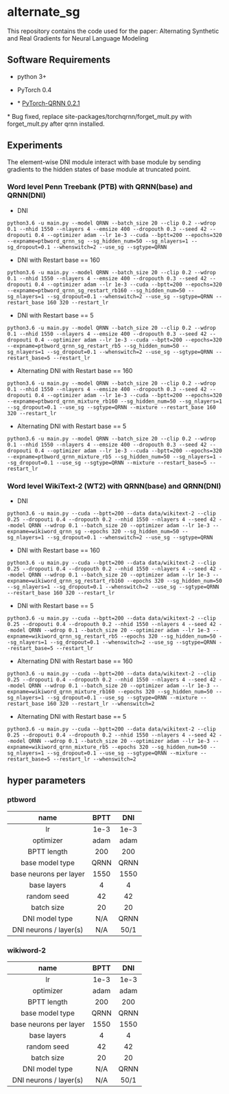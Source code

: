# alternate_sg

This repository contains the code used for the paper: Alternating Synthetic and Real Gradients for Neural Language Modeling

## Software Requirements

- python 3+

- PyTorch 0.4

- \* [PyTorch-QRNN 0.2.1 ](https://github.com/salesforce/pytorch-qrnn)

\* Bug fixed, replace site-packages/torchqrnn/forget_mult.py with forget_mult.py after qrnn installed.

## Experiments

The element-wise DNI module interact with base module by sending gradients to the hidden states of base module at truncated point.

### Word level Penn Treebank (PTB) with QRNN(base) and QRNN(DNI)

- DNI

`python3.6 -u main.py --model QRNN --batch_size 20 --clip 0.2 --wdrop 0.1 --nhid 1550 --nlayers 4 --emsize 400 --dropouth 0.3 --seed 42 --dropouti 0.4 --optimizer adam --lr 1e-3 --cuda --bptt=200 --epochs=320 --expname=ptbword_qrnn_sg --sg_hidden_num=50 --sg_nlayers=1 --sg_dropout=0.1 --whenswitch=2 --use_sg --sgtype=QRNN`

- DNI with Restart base == 160

`python3.6 -u main.py --model QRNN --batch_size 20 --clip 0.2 --wdrop 0.1 --nhid 1550 --nlayers 4 --emsize 400 --dropouth 0.3 --seed 42 --dropouti 0.4 --optimizer adam --lr 1e-3 --cuda --bptt=200 --epochs=320 --expname=ptbword_qrnn_sg_restart_rb160 --sg_hidden_num=50 --sg_nlayers=1 --sg_dropout=0.1 --whenswitch=2 --use_sg --sgtype=QRNN --restart_base 160 320 --restart_lr`

- DNI with Restart base == 5

`python3.6 -u main.py --model QRNN --batch_size 20 --clip 0.2 --wdrop 0.1 --nhid 1550 --nlayers 4 --emsize 400 --dropouth 0.3 --seed 42 --dropouti 0.4 --optimizer adam --lr 1e-3 --cuda --bptt=200 --epochs=320 --expname=ptbword_qrnn_sg_restart_rb5 --sg_hidden_num=50 --sg_nlayers=1 --sg_dropout=0.1 --whenswitch=2 --use_sg --sgtype=QRNN --restart_base=5 --restart_lr`

- Alternating DNI with Restart base == 160

`python3.6 -u main.py --model QRNN --batch_size 20 --clip 0.2 --wdrop 0.1 --nhid 1550 --nlayers 4 --emsize 400 --dropouth 0.3 --seed 42 --dropouti 0.4 --optimizer adam --lr 1e-3 --cuda --bptt=200 --epochs=320 --expname=ptbword_qrnn_mixture_rb160 --sg_hidden_num=50 --sg_nlayers=1 --sg_dropout=0.1 --use_sg --sgtype=QRNN --mixture --restart_base 160 320 --restart_lr`

- Alternating DNI with Restart base == 5

`python3.6 -u main.py --model QRNN --batch_size 20 --clip 0.2 --wdrop 0.1 --nhid 1550 --nlayers 4 --emsize 400 --dropouth 0.3 --seed 42 --dropouti 0.4 --optimizer adam --lr 1e-3 --cuda --bptt=200 --epochs=320 --expname=ptbword_qrnn_mixture_rb5 --sg_hidden_num=50 --sg_nlayers=1 --sg_dropout=0.1 --use_sg --sgtype=QRNN --mixture --restart_base=5 --restart_lr`

### Word level WikiText-2 (WT2) with QRNN(base) and QRNN(DNI)

- DNI

`python3.6 -u main.py --cuda --bptt=200 --data data/wikitext-2 --clip 0.25 --dropouti 0.4 --dropouth 0.2 --nhid 1550 --nlayers 4 --seed 42 --model QRNN --wdrop 0.1 --batch_size 20 --optimizer adam --lr 1e-3 --expname=wikiword_qrnn_sg --epochs 320 --sg_hidden_num=50 --sg_nlayers=1 --sg_dropout=0.1 --whenswitch=2 --use_sg --sgtype=QRNN`

- DNI with Restart base == 160

`python3.6 -u main.py --cuda --bptt=200 --data data/wikitext-2 --clip 0.25 --dropouti 0.4 --dropouth 0.2 --nhid 1550 --nlayers 4 --seed 42 --model QRNN --wdrop 0.1 --batch_size 20 --optimizer adam --lr 1e-3 --expname=wikiword_qrnn_sg_restart_rb160 --epochs 320 --sg_hidden_num=50 --sg_nlayers=1 --sg_dropout=0.1 --whenswitch=2 --use_sg --sgtype=QRNN --restart_base 160 320 --restart_lr`

- DNI with Restart base == 5

`python3.6 -u main.py --cuda --bptt=200 --data data/wikitext-2 --clip 0.25 --dropouti 0.4 --dropouth 0.2 --nhid 1550 --nlayers 4 --seed 42 --model QRNN --wdrop 0.1 --batch_size 20 --optimizer adam --lr 1e-3 --expname=wikiword_qrnn_sg_restart_rb5 --epochs 320 --sg_hidden_num=50 --sg_nlayers=1 --sg_dropout=0.1 --whenswitch=2 --use_sg --sgtype=QRNN --restart_base=5 --restart_lr`

- Alternating DNI with Restart base == 160

`python3.6 -u main.py --cuda --bptt=200 --data data/wikitext-2 --clip 0.25 --dropouti 0.4 --dropouth 0.2 --nhid 1550 --nlayers 4 --seed 42 --model QRNN --wdrop 0.1 --batch_size 20 --optimizer adam --lr 1e-3 --expname=wikiword_qrnn_mixture_rb160 --epochs 320 --sg_hidden_num=50 --sg_nlayers=1 --sg_dropout=0.1 --use_sg --sgtype=QRNN --mixture --restart_base 160 320 --restart_lr --whenswitch=2`

- Alternating DNI with Restart base == 5

`python3.6 -u main.py --cuda --bptt=200 --data data/wikitext-2 --clip 0.25 --dropouti 0.4 --dropouth 0.2 --nhid 1550 --nlayers 4 --seed 42 --model QRNN --wdrop 0.1 --batch_size 20 --optimizer adam --lr 1e-3 --expname=wikiword_qrnn_mixture_rb5 --epochs 320 --sg_hidden_num=50 --sg_nlayers=1 --sg_dropout=0.1 --use_sg --sgtype=QRNN --mixture --restart_base=5 --restart_lr --whenswitch=2`

## hyper parameters

### ptbword
| name  | BPTT | DNI |
|:---:|:---:|:---:|
| lr  | 1e-3 | 1e-3 |
| optimizer  | adam | adam |
| BPTT length | 200  | 200 |
| base model type  | QRNN | QRNN |
| base neurons per layer  | 1550 | 1550 |
| base layers  | 4 | 4 |
| random seed  | 42 | 42 |
| batch size  | 20 | 20 |
| DNI model type  | N/A | QRNN |
| DNI neurons / layer(s)  | N/A | 50/1 |

### wikiword-2
| name  | BPTT | DNI |
|:---:|:---:|:---:|
| lr  | 1e-3 | 1e-3 |
| optimizer  | adam | adam |
| BPTT length | 200  | 200 |
| base model type  | QRNN | QRNN |
| base neurons per layer  | 1550 | 1550 |
| base layers  | 4 | 4 |
| random seed  | 42 | 42 |
| batch size  | 20 | 20 |
| DNI model type  | N/A | QRNN |
| DNI neurons / layer(s)  | N/A | 50/1 |
